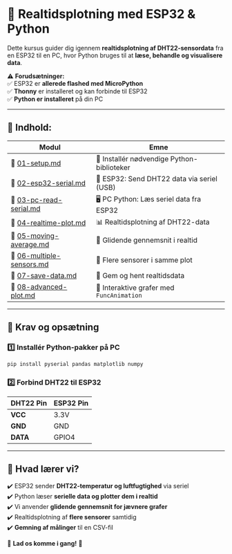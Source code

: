 # 📡 **Realtidsplotning med ESP32 & Python**

Dette kursus guider dig igennem **realtidsplotning af DHT22-sensordata** fra en ESP32 til en PC, hvor Python bruges til at **læse, behandle og visualisere data**.

⚠️ **Forudsætninger:**  
✅ ESP32 er **allerede flashed med MicroPython**  
✅ **Thonny** er installeret og kan forbinde til ESP32  
✅ **Python er installeret** på din PC  

---

## 📌 **Indhold:**
| Modul | Emne |
|-------|------|
| 📄 [01-setup.md](01-setup.md) | 🔧 Installér nødvendige Python-biblioteker |
| 📄 [02-esp32-serial.md](02-esp32-serial.md) | 📡 ESP32: Send DHT22 data via seriel (USB) |
| 📄 [03-pc-read-serial.md](03-pc-read-serial.md) | 🖥️ PC Python: Læs seriel data fra ESP32 |
| 📄 [04-realtime-plot.md](04-realtime-plot.md) | 📊 Realtidsplotning af DHT22-data |
| 📄 [05-moving-average.md](05-moving-average.md) | 🔄 Glidende gennemsnit i realtid |
| 📄 [06-multiple-sensors.md](06-multiple-sensors.md) | 🔬 Flere sensorer i samme plot |
| 📄 [07-save-data.md](07-save-data.md) | 💾 Gem og hent realtidsdata |
| 📄 [08-advanced-plot.md](08-advanced-plot.md) | 🚀 Interaktive grafer med `FuncAnimation` |

---

## 📌 **Krav og opsætning**

### **1️⃣ Installér Python-pakker på PC**
```bash
pip install pyserial pandas matplotlib numpy
```

### **2️⃣ Forbind DHT22 til ESP32**
| DHT22 Pin | ESP32 Pin |
|-----------|----------|
| **VCC**   | 3.3V |
| **GND**   | GND |
| **DATA**  | GPIO4 |

---

## 📌 **Hvad lærer vi?**
✔️ ESP32 sender **DHT22-temperatur og luftfugtighed** via seriel  
✔️ Python læser **serielle data og plotter dem i realtid**  
✔️ Vi anvender **glidende gennemsnit for jævnere grafer**  
✔️ Realtidsplotning af **flere sensorer** samtidig  
✔️ **Gemning af målinger** til en CSV-fil  

🚀 **Lad os komme i gang!** 🎉  
